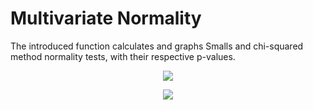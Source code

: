# Multivariate Normality
The introduced function calculates and graphs Smalls and chi-squared method normality tests, with their respective p-values.
<p align="center">
  <img src="https://user-images.githubusercontent.com/35879739/64434128-e86e0000-d08d-11e9-822e-5709ed93ee6f.png">
</p>

<p align="center">
  <img src="https://user-images.githubusercontent.com/35879739/64434133-ea37c380-d08d-11e9-9353-4d31585fdc86.png">
</p>

